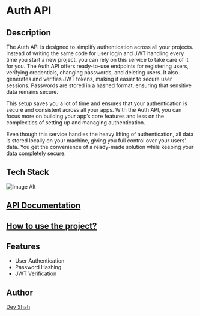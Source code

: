 # Auth API

## Description

The Auth API is designed to simplify authentication across all your projects. Instead of writing the same code for user login and JWT handling every time you start a new project, you can rely on this service to take care of it for you. The Auth API offers ready-to-use endpoints for registering users, verifying credentials, changing passwords, and deleting users. It also generates and verifies JWT tokens, making it easier to secure user sessions. Passwords are stored in a hashed format, ensuring that sensitive data remains secure.

This setup saves you a lot of time and ensures that your authentication is secure and consistent across all your apps. With the Auth API, you can focus more on building your app’s core features and less on the complexities of setting up and managing authentication.

Even though this service handles the heavy lifting of authentication, all data is stored locally on your machine, giving you full control over your users' data. You get the convenience of a ready-made solution while keeping your data completely secure.

## Tech Stack

![Image Alt](https://skillicons.dev/icons?i=nodejs,express,postgres,bash,jest,docker)

## [API Documentation](./api.md)

## [How to use the project?](./documentation.md)

## Features

- User Authentication
- Password Hashing
- JWT Verification

## Author

[Dev Shah](https://github.com/busycaesar)
